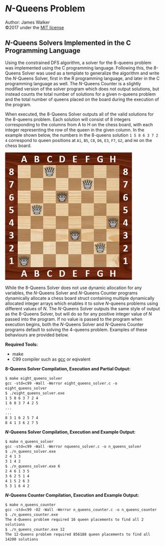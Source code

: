# _N_-Queens Problem  
Author: James Walker  
©2017 under the [MIT license]  

## _N_-Queens Solvers Implemented in the C Programming Language  
Using the constrained DFS algorithm, a solver for the 8-queens problem was implemented using the C programming language. Following this, the 8-Queens Solver was used as a template to generalize the algorithm and write the _N_-Queens Solver, first in the R programming language, and later in the C programming language as well. The _N_-Queens Counter is a slightly modified version of the solver program which does not output solutions, but instead counts the total number of solutions for a given n-queens problem and the total number of queens placed on the board during the execution of the program.  

When executed, the 8-Queens Solver outputs all of the valid solutions for the 8-queens problem. Each solution will consist of 8 integers corresponding to the columns from A to H on the chess board, with each integer representing the row of the queen in the given column. In the example shown below, the numbers in the 8-queens solution `1 5 8 6 3 7 2 4` correspond to queen positions at `A1`, `B5`, `C8`, `D6`, `E3`, `F7`, `G2`, and `H4` on the chess board.  

<img src="./../img/8-Queens_Example.png" title="One Solution to the 8-Queens Problem" alt="8-Queens Solution Example" height="413" width="413"/>  

While the 8-Queens Solver does not use dynamic allocation for any variables, the _N_-Queens Solver and _N_-Queens Counter programs dynamically allocate a chess board struct containing multiple dynamically allocated integer arrays which enables it to solve _N_-queens problems using different values of _N_. The _N_-Queens Solver outputs the same style of output as the 8-Queens Solver, but will do so for any positive integer value of _N_ passed into the program. If no value is passed to the program when execution begins, both the _N_-Queens Solver and _N_-Queens Counter programs default to solving the 4-queens problem. Examples of these behaviours are provided below.  

**Required Tools:**  
- make  
- C99 compiler such as [gcc] or eqivalent  

**8-Queens Solver Compilation, Execution and Partial Output:**  
```
$ make eight_queens_solver  
gcc -std=c99 -Wall -Werror eight_queens_solver.c -o eight_queens_solver  
$ ./eight_queens_solver.exe  
1 5 8 6 3 7 2 4  
1 6 8 3 7 4 2 5  
...  
...  
8 3 1 6 2 5 7 4  
8 4 1 3 6 2 7 5  
```  

**_N_-Queens Solver Compilation, Execution and Example Output:**  
```
$ make n_queens_solver  
gcc -std=c99 -Wall -Werror nqueens_solver.c -o n_queens_solver  
$ ./n_queens_solver.exe  
2 4 1 3  
3 1 4 2  
$ ./n_queens_solver.exe 6  
2 4 6 1 3 5  
3 6 2 5 1 4  
4 1 5 2 6 3  
5 3 1 6 4 2  
```  

**_N_-Queens Counter Compilation, Execution and Example Output:**  
```
$ make n_queens_counter  
gcc -std=c99 -O2 -Wall -Werror n_queens_counter.c -o n_queens_counter  
$ ./n_queens_counter.exe  
The 4-Queens problem required 16 queen placements to find all 2 solutions  
$ ./n_queens_counter.exe 12  
The 12-Queens problem required 856188 queen placements to find all 14200 solutions  
```  

[MIT license]: http://www.opensource.org/licenses/mit-license.php  
[gcc]: http://gcc.gnu.org/  
